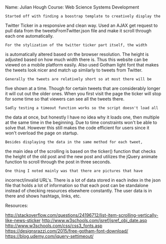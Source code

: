 Name: Julian Hough
Course: Web Science Systems Development

	Started off with finding a boostrap template to creatively display the 
Twitter Ticker in a responsive and clean way. Used an AJAX get request
to pull data from the tweetsFromTwitter.json file and make it scroll
through each one automatically.

	For the stylization of the twitter ticker part itself, the width 
is automatically altered based on the browser resolution. The height is
adjusted based on how much width there is. Thus this website can be
viewed on a mobile platform easily. Also used Gotham light font that
makes the tweets look nicer and match up similarly to tweets from Twitter.
	
	Generally the tweets are relatively short so at most there will be
five shown at a time. Though for certain tweets that are considerably longer
it will cut out the older ones. When you first visit the page the ticker will
stop for some time so that viewers can see all the tweets there.

	Sadly testing a timeout function works so the script doesn't load all
the data at once, but honestly I have no idea why it loads one, then multiple
at the same time in the beginning. Due to time constraints won't be able to solve that.
However this still makes the code efficient for users since it won't overload the page
on startup. 
 
	Besides displaying the data in the same method for each tweet,
the main idea of the scrolling is based on the ticker() function that
checks the height of the old post and the new post and utilizes the
jQuery animate function to scroll through the post in three seconds.

	One thing I noted mainly was that there are pictures that have
incorrect/invalid URL's. There is a lot of data stored in each index
in the json file that holds a lot of information so that each post can
be standalone instead of checking resources elsewhere constantly. 
The user data is in there and shows hashtags, links, etc. 



Resources:

http://stackoverflow.com/questions/24196712/list-item-scrolling-vertically-like-news-sticker
http://www.w3schools.com/jsref/jsref_obj_date.asp
http://www.w3schools.com/css/css3_fonts.asp
https://designsrazzi.com/2015/free-gotham-font-download/
https://blog.udemy.com/jquery-settimeout/